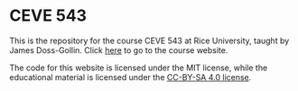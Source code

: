 # CEVE 543

This is the repository for the course CEVE 543 at Rice University, taught by James Doss-Gollin.
Click [here](https://ceve543.github.io/) to go to the course website.

The code for this website is licensed under the MIT license, while the educational material is licensed under the [CC-BY-SA 4.0 license](https://creativecommons.org/licenses/by-sa/4.0/).
